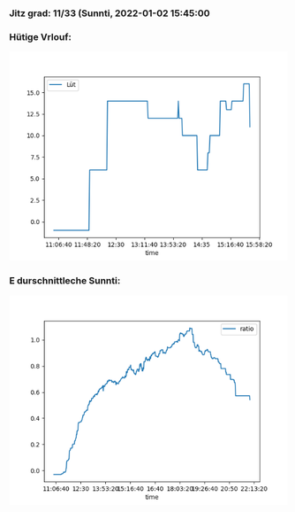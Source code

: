 ### Jitz grad: 11/33 (Sunnti, 2022-01-02 15:45:00

### Hütige Vrlouf:
![Graph](Today.png)

### E durschnittleche Sunnti:
![Graph](Sunnti.png)
